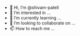 - 👋 Hi, I’m @shivam-patell
- 👀 I’m interested in ...
- 🌱 I’m currently learning ...
- 💞️ I’m looking to collaborate on ...
- 📫 How to reach me ...

<!---
shivam-patell/shivam-patell is a ✨ special ✨ repository because its `README.md` (this file) appears on your GitHub profile.
You can click the Preview link to take a look at your changes.
--->
